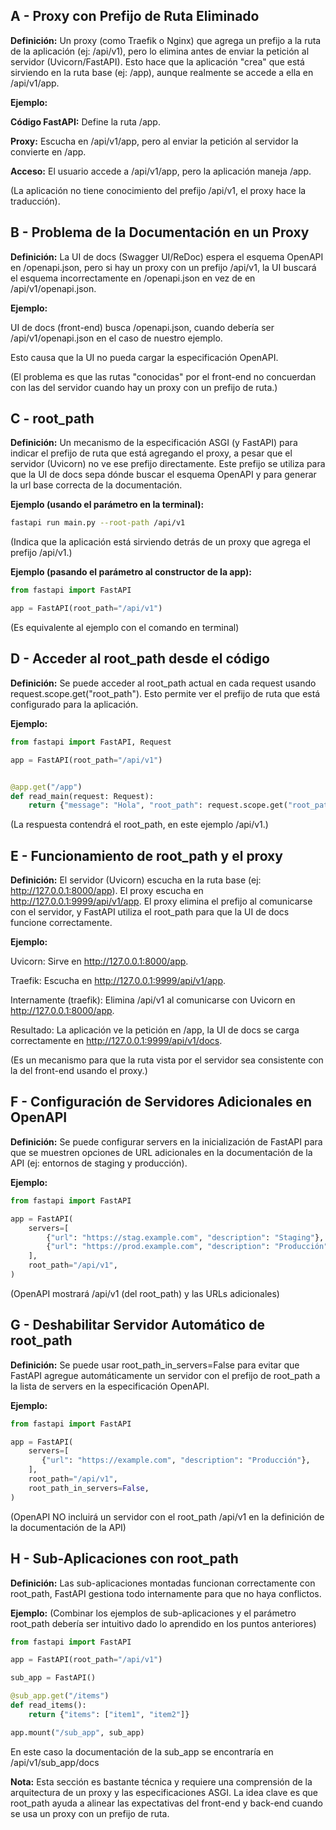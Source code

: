## A - Proxy con Prefijo de Ruta Eliminado

**Definición:** Un proxy (como Traefik o Nginx) que agrega un prefijo a la ruta de la aplicación (ej: /api/v1), pero lo elimina antes de enviar la petición al servidor (Uvicorn/FastAPI). Esto hace que la aplicación "crea" que está sirviendo en la ruta base (ej: /app), aunque realmente se accede a ella en /api/v1/app.

**Ejemplo:**

**Código FastAPI:** Define la ruta /app.

**Proxy:** Escucha en /api/v1/app, pero al enviar la petición al servidor la convierte en /app.

**Acceso:** El usuario accede a /api/v1/app, pero la aplicación maneja /app.

(La aplicación no tiene conocimiento del prefijo /api/v1, el proxy hace la traducción).

## B - Problema de la Documentación en un Proxy

**Definición:** La UI de docs (Swagger UI/ReDoc) espera el esquema OpenAPI en /openapi.json, pero si hay un proxy con un prefijo /api/v1, la UI buscará el esquema incorrectamente en /openapi.json en vez de en /api/v1/openapi.json.

**Ejemplo:**

UI de docs (front-end) busca /openapi.json, cuando debería ser /api/v1/openapi.json en el caso de nuestro ejemplo.

Esto causa que la UI no pueda cargar la especificación OpenAPI.

(El problema es que las rutas "conocidas" por el front-end no concuerdan con las del servidor cuando hay un proxy con un prefijo de ruta.)

## C - root_path

**Definición:** Un mecanismo de la especificación ASGI (y FastAPI) para indicar el prefijo de ruta que está agregando el proxy, a pesar que el servidor (Uvicorn) no ve ese prefijo directamente. Este prefijo se utiliza para que la UI de docs sepa dónde buscar el esquema OpenAPI y para generar la url base correcta de la documentación.

**Ejemplo (usando el parámetro en la terminal):**

```Bash
fastapi run main.py --root-path /api/v1
```

(Indica que la aplicación está sirviendo detrás de un proxy que agrega el prefijo /api/v1.)

**Ejemplo (pasando el parámetro al constructor de la app):**

```python
from fastapi import FastAPI

app = FastAPI(root_path="/api/v1")
```

(Es equivalente al ejemplo con el comando en terminal)

## D - Acceder al root_path desde el código

**Definición:** Se puede acceder al root_path actual en cada request usando request.scope.get("root_path"). Esto permite ver el prefijo de ruta que está configurado para la aplicación.

**Ejemplo:**

```Python
from fastapi import FastAPI, Request

app = FastAPI(root_path="/api/v1")


@app.get("/app")
def read_main(request: Request):
    return {"message": "Hola", "root_path": request.scope.get("root_path")}
```

(La respuesta contendrá el root_path, en este ejemplo /api/v1.)

## E - Funcionamiento de root_path y el proxy

**Definición:** El servidor (Uvicorn) escucha en la ruta base (ej: http://127.0.0.1:8000/app). El proxy escucha en http://127.0.0.1:9999/api/v1/app. El proxy elimina el prefijo al comunicarse con el servidor, y FastAPI utiliza el root_path para que la UI de docs funcione correctamente.

**Ejemplo:**

Uvicorn: Sirve en http://127.0.0.1:8000/app.

Traefik: Escucha en http://127.0.0.1:9999/api/v1/app.

Internamente (traefik): Elimina /api/v1 al comunicarse con Uvicorn en http://127.0.0.1:8000/app.

Resultado: La aplicación ve la petición en /app, la UI de docs se carga correctamente en http://127.0.0.1:9999/api/v1/docs.

(Es un mecanismo para que la ruta vista por el servidor sea consistente con la del front-end usando el proxy.)

## F - Configuración de Servidores Adicionales en OpenAPI

**Definición:** Se puede configurar servers en la inicialización de FastAPI para que se muestren opciones de URL adicionales en la documentación de la API (ej: entornos de staging y producción).

**Ejemplo:**

```Python
from fastapi import FastAPI

app = FastAPI(
    servers=[
        {"url": "https://stag.example.com", "description": "Staging"},
        {"url": "https://prod.example.com", "description": "Producción"},
    ],
    root_path="/api/v1",
)
```

(OpenAPI mostrará /api/v1 (del root_path) y las URLs adicionales)

## G - Deshabilitar Servidor Automático de root_path

**Definición:** Se puede usar root_path_in_servers=False para evitar que FastAPI agregue automáticamente un servidor con el prefijo de root_path a la lista de servers en la especificación OpenAPI.

**Ejemplo:**

```Python
from fastapi import FastAPI

app = FastAPI(
    servers=[
       {"url": "https://example.com", "description": "Producción"},
    ],
    root_path="/api/v1",
    root_path_in_servers=False,
)
```

(OpenAPI NO incluirá un servidor con el root_path /api/v1 en la definición de la documentación de la API)

## H - Sub-Aplicaciones con root_path

**Definición:** Las sub-aplicaciones montadas funcionan correctamente con root_path, FastAPI gestiona todo internamente para que no haya conflictos.

**Ejemplo:**
(Combinar los ejemplos de sub-aplicaciones y el parámetro root_path debería ser intuitivo dado lo aprendido en los puntos anteriores)

```Python
from fastapi import FastAPI

app = FastAPI(root_path="/api/v1")

sub_app = FastAPI()

@sub_app.get("/items")
def read_items():
    return {"items": ["item1", "item2"]}

app.mount("/sub_app", sub_app)
```

En este caso la documentación de la sub_app se encontraría en /api/v1/sub_app/docs

**Nota:** Esta sección es bastante técnica y requiere una comprensión de la arquitectura de un proxy y las especificaciones ASGI. La idea clave es que root_path ayuda a alinear las expectativas del front-end y back-end cuando se usa un proxy con un prefijo de ruta.
